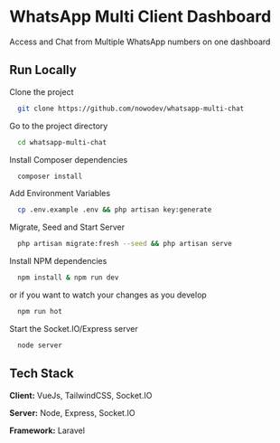 # WhatsApp Multi Client Dashboard

Access and Chat from Multiple WhatsApp numbers on one dashboard

## Run Locally

Clone the project

```bash
  git clone https://github.com/nowodev/whatsapp-multi-chat
```

Go to the project directory

```bash
  cd whatsapp-multi-chat
```

Install Composer dependencies

```bash
  composer install
```

Add Environment Variables

```bash
  cp .env.example .env && php artisan key:generate
```

Migrate, Seed and Start Server

```bash
  php artisan migrate:fresh --seed && php artisan serve
```

Install NPM dependencies

```bash
  npm install & npm run dev
```

or if you want to watch your changes as you develop

```bash
  npm run hot

```

Start the Socket.IO/Express server

```bash
  node server
```

## Tech Stack

**Client:** VueJs, TailwindCSS, Socket.IO

**Server:** Node, Express, Socket.IO

**Framework:** Laravel
